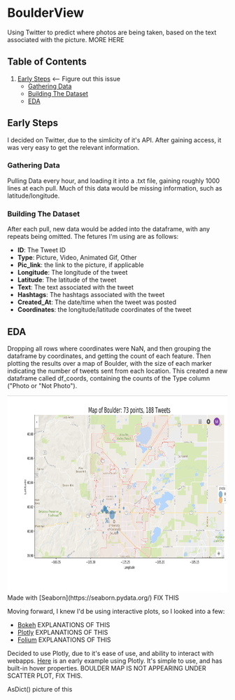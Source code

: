 # BoulderView
Using Twitter to predict where photos are being taken, based on the text associated with the picture. MORE HERE

## Table of Contents
1. [Early Steps](#Early-Steps) <-- Figure out this issue
   * [Gathering Data](#Gathering-The-Data)
   * [Building The Dataset](#Building-the-Dataset)
   * [EDA](#EDA)


## Early Steps
I decided on Twitter, due to the simlicity of it's API. After gaining access, it was very easy to get the relevant information.
### Gathering Data
Pulling Data every hour, and loading it into a .txt file, gaining roughly 1000 lines at each pull. Much of this data would be missing information, such as latitude/longitude.
### Building The Dataset
After each pull, new data would be added into the dataframe, with any repeats being omitted. The fetures I'm using are as follows:
* **ID**: The Tweet ID
* **Type**: Picture, Video, Animated Gif, Other
* **Pic_link**: the link to the picture, if applicable
* **Longitude**: The longitude of the tweet
* **Latitude**: The latitude of the tweet
* **Text**: The text associated with the tweet
* **Hashtags**: The hashtags associated with the tweet
* **Created_At**: The date/time when the tweet was posted
* **Coordinates**: the longitude/latitude coordinates of the tweet

## EDA
Dropping all rows where coordinates were NaN, and then grouping the dataframe by coordinates, and getting the count of each feature. Then plotting the results over a map of Boulder, with the size of each marker indicating the number of tweets sent from each location. This created a new dataframe called df_coords, containing the counts of the Type column ("Photo or "Not Photo"). 

<img alt="EDA_1" src="data/images/EDA_2.jpg" width='700' height = '450'>
Made with [Seaborn](https://seaborn.pydata.org/) FIX THIS

Moving forward, I knew I'd be using interactive plots, so I looked into a few:
* [Bokeh](https://bokeh.pydata.org/en/latest/) EXPLANATIONS OF THIS
* [Plotly](https://plot.ly/) EXPLANATIONS OF THIS 
* [Folium](https://folium.readthedocs.io/en/latest/) EXPLANATIONS OF THIS

Decided to use Plotly, due to it's ease of use, and ability to interact with webapps. [Here](https://plot.ly/~martychandler13/8.embed) is an early example using Plotly. It's simple to use, and has built-in hover properties. BOULDER MAP IS NOT APPEARING UNDER SCATTER PLOT, FIX THIS.

AsDict() picture of this

